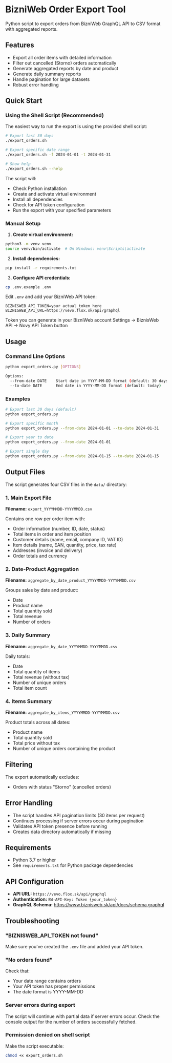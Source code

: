 # BizniWeb Order Export Tool

Python script to export orders from BizniWeb GraphQL API to CSV format with aggregated reports.

## Features

- Export all order items with detailed information
- Filter out cancelled (Storno) orders automatically
- Generate aggregated reports by date and product
- Generate daily summary reports
- Handle pagination for large datasets
- Robust error handling

## Quick Start

### Using the Shell Script (Recommended)

The easiest way to run the export is using the provided shell script:

```bash
# Export last 30 days
./export_orders.sh

# Export specific date range
./export_orders.sh -f 2024-01-01 -t 2024-01-31

# Show help
./export_orders.sh --help
```

The script will:
- Check Python installation
- Create and activate virtual environment
- Install all dependencies
- Check for API token configuration
- Run the export with your specified parameters

### Manual Setup

1. **Create virtual environment:**
```bash
python3 -m venv venv
source venv/bin/activate  # On Windows: venv\Scripts\activate
```

2. **Install dependencies:**
```bash
pip install -r requirements.txt
```

3. **Configure API credentials:**
```bash
cp .env.example .env
```

Edit `.env` and add your BizniWeb API token:
```
BIZNISWEB_API_TOKEN=your_actual_token_here
BIZNISWEB_API_URL=https://vevo.flox.sk/api/graphql
```
Token you can generate in your BizniWeb account Settings -> BiznisWeb API -> Novy API Token button
## Usage

### Command Line Options

```bash
python export_orders.py [OPTIONS]

Options:
  --from-date DATE    Start date in YYYY-MM-DD format (default: 30 days ago)
  --to-date DATE      End date in YYYY-MM-DD format (default: today)
```

### Examples

```bash
# Export last 30 days (default)
python export_orders.py

# Export specific month
python export_orders.py --from-date 2024-01-01 --to-date 2024-01-31

# Export year to date
python export_orders.py --from-date 2024-01-01

# Export single day
python export_orders.py --from-date 2024-01-15 --to-date 2024-01-15
```

## Output Files

The script generates four CSV files in the `data/` directory:

### 1. Main Export File
**Filename:** `export_YYYYMMDD-YYYYMMDD.csv`

Contains one row per order item with:
- Order information (number, ID, date, status)
- Total items in order and item position
- Customer details (name, email, company ID, VAT ID)
- Item details (name, EAN, quantity, price, tax rate)
- Addresses (invoice and delivery)
- Order totals and currency

### 2. Date-Product Aggregation
**Filename:** `aggregate_by_date_product_YYYYMMDD-YYYYMMDD.csv`

Groups sales by date and product:
- Date
- Product name
- Total quantity sold
- Total revenue
- Number of orders

### 3. Daily Summary
**Filename:** `aggregate_by_date_YYYYMMDD-YYYYMMDD.csv`

Daily totals:
- Date
- Total quantity of items
- Total revenue (without tax)
- Number of unique orders
- Total item count

### 4. Items Summary
**Filename:** `aggregate_by_items_YYYYMMDD-YYYYMMDD.csv`

Product totals across all dates:
- Product name
- Total quantity sold
- Total price without tax
- Number of unique orders containing the product

## Filtering

The export automatically excludes:
- Orders with status "Storno" (cancelled orders)

## Error Handling

- The script handles API pagination limits (30 items per request)
- Continues processing if server errors occur during pagination
- Validates API token presence before running
- Creates data directory automatically if missing

## Requirements

- Python 3.7 or higher
- See `requirements.txt` for Python package dependencies

## API Configuration

- **API URL:** `https://vevo.flox.sk/api/graphql`
- **Authentication:** `BW-API-Key: Token {your_token}`
- **GraphQL Schema:** https://www.biznisweb.sk/api/docs/schema.graphql

## Troubleshooting

### "BIZNISWEB_API_TOKEN not found"
Make sure you've created the `.env` file and added your API token.

### "No orders found"
Check that:
- Your date range contains orders
- Your API token has proper permissions
- The date format is YYYY-MM-DD

### Server errors during export
The script will continue with partial data if server errors occur. Check the console output for the number of orders successfully fetched.

### Permission denied on shell script
Make the script executable:
```bash
chmod +x export_orders.sh
```